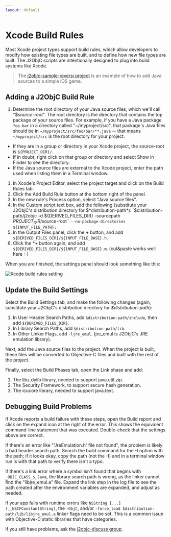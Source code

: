 ```yaml
---
layout: default
---
```


# Xcode Build Rules

Most Xcode project types support build rules, which allow developers to modify
how existing file types are built, and to define how new file types are built.
The J2ObjC scripts are intentionally designed to plug into build systems like Xcode.

>The [j2objc-sample-reversi project](https://github.com/tomball/j2objc-sample-reversi) is
>an example of how to add Java sources to a simple iOS game.

## Adding a J2ObjC Build Rule

1. Determine the root directory of your Java source files, which we'll call 
"$*source-root*". The root directory is the directory that contains the top
package of your source files.  For example, if you have a Java package `foo.bar`
in a directory called "~/myproject/src", that package's Java files should be in
`~/myproject/src/foo/bar/**.java` -- that means `~/myproject/src` is the root
directory for your project.
- If they are in a group or directory in your Xcode project, the source-root
is `${PROJECT_DIR}/`*<group or directory name>*.
- If in doubt, right click on that group or directory and select Show in Finder
to see the directory.
- If the Java source files are external to the Xcode project, enter the path used
when listing them in a Terminal window.
1. In Xcode's Project Editor, select the project target and click on the Build Rules tab.
1. Click the Add Build Rule button at the bottom right of the panel.
1. In the new rule's Process option, select "Java source files".
1. In the Custom script text box, add the following (substitute your J2ObjC's
distribution directory for $*distribution-path*):
`$distribution-path/j2objc -d ${DERIVED_FILES_DIR} -sourcepath ${PROJECT_DIR}/$source-root \`
`--no-package-directories ${INPUT_FILE_PATH};`
1. In the Output Files panel, click the **+** button, and add 
`${DERIVED_FILES_DIR}/${INPUT_FILE_BASE}.h`.
1. Click the **+* button again, and add `${DERIVED_FILES_DIR}/${INPUT_FILE_BASE}.m`.
(cut&paste works well here :-)

When you are finished, the settings panel should look something like this:

![Xcode build rules setting](https://raw.github.com/google/j2objc/master/doc/wiki_images/xcode-java-setup.png)

## Update the Build Settings

Select the Build Settings tab, and make the following changes (again, 
substitute your J2ObjC's distribution directory for *$distribution-path*):

1. In User Header Search Paths, add `$distribution-path/include`,
then add `${DERIVED_FILES_DIR}`.
1. In Library Search Paths, add `$distribution-path/lib`.
1. In Other Linker Flags, add `-ljre_emul`.  (jre_emul is J2ObjC's 
JRE emulation library).

Next, add the Java source files to the project.  When the project is built, 
these files will be converted to Objective-C files and built with the rest of the project.

Finally, select the Build Phases tab, open the Link phase and add:

1. The libz.dylib library, needed to support java.util.zip.
1. The Security Framework, to support secure hash generation.
1. The icucore library, needed to support java.text.

## Debugging Build Problems

If Xcode reports a build failure with these steps, open the Build report and
click on the expand icon at the right of the error.  This shows the equivalent
command-line statement that was executed.  Double-check that the settings above are correct.

If there's an error like "'JreEmulation.h' file not found", the problem is
likely a bad header search path.  Search the build command for the -I option
with the path; if it looks okay, copy the path (not the -I) and in a terminal
window run ls with that path to verify there isn't a typo.

If there's a link error where a symbol isn't found that begins with 
`_OBJC_CLASS_$_Java`, the library search path is wrong, as the linker cannot
find the "libjre_emul.a" file. Expand the link step in the log file to see
the path created after the environment variables are expanded, and adjust as needed.

If your app fails with runtime errors like `NSString [...](__NSCFConstantString)`,
the `-ObjC`, and/or `-force_load $distribution-path/lib/libjre_emul.a`
linker flags need to be set. This is a common issue with Objective-C static
libraries that have categories.

If you still have problems, ask the
[j2objc-discuss group](https://groups.google.com/forum/?hl=en#!forum/j2objc-discuss).